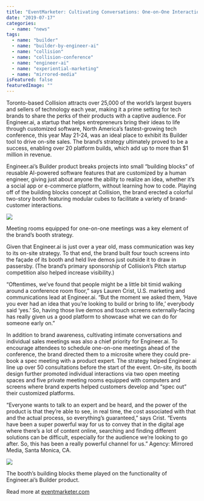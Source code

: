 ```yaml
---
title: "EventMarketer: Cultivating Conversations: One-on-One Interactions Drive Engineer.ai's Conference Strategy"
date: "2019-07-17"
categories: 
  - name: "news"
tags: 
  - name: "builder"
  - name: "builder-by-engineer-ai"
  - name: "collision"
  - name: "collision-conference"
  - name: "engineer-ai"
  - name: "experiential-marketing"
  - name: "mirrored-media"
isFeatured: false
featuredImage: ""
---
```


Toronto-based Collision attracts over 25,000 of the world’s largest buyers and sellers of technology each year, making it a prime setting for tech brands to share the perks of their products with a captive audience. For Engineer.ai, a startup that helps entrepreneurs bring their ideas to life through customized software, North America’s fastest-growing tech conference, this year May 21-24, was an ideal place to exhibit its Builder tool to drive on-site sales. The brand’s strategy ultimately proved to be a success, enabling over 20 platform builds, which add up to more than $1 million in revenue.

Engineer.ai’s Builder product breaks projects into small “building blocks” of reusable AI-powered software features that are customized by a human engineer, giving just about anyone the ability to realize an idea, whether it’s a social app or e-commerce platform, without learning how to code. Playing off of the building blocks concept at Collision, the brand erected a colorful two-story booth featuring modular cubes to facilitate a variety of brand-customer interactions.

![](http://www.mirroredmedia.com/wp-content/uploads/2019/07/engineer-ai_collision-2019_9-300x200.jpg)

Meeting rooms equipped for one-on-one meetings was a key element of the brand’s booth strategy.

Given that Engineer.ai is just over a year old, mass communication was key to its on-site strategy. To that end, the brand built four touch screens into the façade of its booth and held live demos just outside it to draw in passersby. (The brand’s primary sponsorship of Collision’s Pitch startup competition also helped increase visibility.)

“Oftentimes, we’ve found that people might be a little bit timid walking around a conference room floor,” says Lauren Crist, U.S. marketing and communications lead at Engineer.ai. “But the moment we asked them, ‘Have you ever had an idea that you’re looking to build or bring to life,’ everybody said ‘yes.’ So, having those live demos and touch screens externally-facing has really given us a good platform to showcase what we can do for someone early on.”

In addition to brand awareness, cultivating intimate conversations and individual sales meetings was also a chief priority for Engineer.ai. To encourage attendees to schedule one-on-one meetings ahead of the conference, the brand directed them to a microsite where they could pre-book a spec meeting with a product expert. The strategy helped Engineer.ai line up over 50 consultations before the start of the event. On-site, its booth design further promoted individual interactions via two open meeting spaces and five private meeting rooms equipped with computers and screens where brand experts helped customers develop and “spec out” their customized platforms.

“Everyone wants to talk to an expert and be heard, and the power of the product is that they’re able to see, in real time, the cost associated with that and the actual process, so everything’s guaranteed,” says Crist. “Events have been a super powerful way for us to convey that in the digital age where there’s a lot of content online, searching and finding different solutions can be difficult, especially for the audience we’re looking to go after. So, this has been a really powerful channel for us.” Agency: Mirrored Media, Santa Monica, CA.

![](http://www.mirroredmedia.com/wp-content/uploads/2019/07/engineer-ai_collision-2019_4.jpg)

The booth’s building blocks theme played on the functionality of Engineer.ai’s Builder product.

Read more at [eventmarketer.com](https://www.eventmarketer.com/article/engineerai-two-story-build-sales-collision/)
